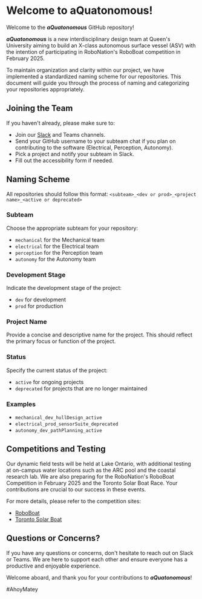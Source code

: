 # Welcome to aQuatonomous!



Welcome to the ***aQuatonomous*** GitHub repository! 

***aQuatonomous*** is a new interdisciplinary design team at Queen's University aiming to build an X-class autonomous surface vessel (ASV) with the intention of participating in RoboNation's RoboBoat competition in February 2025.

To maintain organization and clarity within our project, we have implemented a standardized naming scheme for our repositories. This document will guide you through the process of naming and categorizing your repositories appropriately.

## Joining the Team

If you haven't already, please make sure to:

-   Join our [Slack](https://join.slack.com/t/aquatonomous-group/shared_invite/zt-2lcn2ih1v-eImu1XUcyaWQmjU3MI0OnA) and Teams channels.
-   Send your GitHub username to your subteam chat if you plan on contributing to the software (Electrical, Perception, Autonomy).
-   Pick a project and notify your subteam in Slack.
-   Fill out the accessibility form if needed.

## Naming Scheme
All repositories should follow this format:
`<subteam>_<dev or prod>_<project name>_<active or deprecated>`
     
### Subteam
Choose the appropriate subteam for your repository:
- `mechanical` for the Mechanical team
- `electrical` for the Electrical team
- `perception` for the Perception team
- `autonomy` for the Autonomy team
### Development Stage

Indicate the development stage of the project:
- `dev` for development
- `prod` for production

### Project Name

Provide a concise and descriptive name for the project. This should reflect the primary focus or function of the project.

### Status

Specify the current status of the project:
- `active` for ongoing projects
- `deprecated` for projects that are no longer maintained

### Examples

- `mechanical_dev_hullDesign_active`
- `electrical_prod_sensorSuite_deprecated`
- `autonomy_dev_pathPlanning_active`


## Competitions and Testing
Our dynamic field tests will be held at Lake Ontario, with additional testing at on-campus water locations such as the ARC pool and the coastal research lab. We are also preparing for the RoboNation's RoboBoat Competition in February 2025 and the Toronto Solar Boat Race. Your contributions are crucial to our success in these events.

For more details, please refer to the competition sites:

- [RoboBoat](https://robonation.org/programs/roboboat/)
- [Toronto Solar Boat](https://torontosolarboat.com/)

## Questions or Concerns?

If you have any questions or concerns, don't hesitate to reach out on Slack or Teams. We are here to support each other and ensure everyone has a productive and enjoyable experience.

Welcome aboard, and thank you for your contributions to ***aQuatonomous***!

#AhoyMatey
